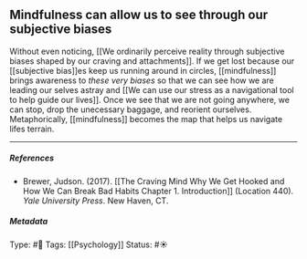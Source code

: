 ## Mindfulness can allow us to see through our subjective biases  # 

Without even noticing, [[We ordinarily perceive reality through subjective biases shaped by our craving and attachments]]. If we get lost because our [[subjective bias]]es keep us running around in circles, [[mindfulness]] brings awareness to _these very biases_ so that we can see how we are leading our selves astray and [[We can use our stress as a navigational tool to help guide our lives]]. Once we see that we are not going anywhere, we can stop, drop the unecessary baggage, and reorient ourselves. Metaphorically, [[mindfulness]] becomes the map that helps us navigate lifes terrain.  

___

##### References

- Brewer, Judson. (2017). [[The Craving Mind Why We Get Hooked and How We Can Break Bad Habits Chapter 1. Introduction]] (Location 440). _Yale University Press_. New Haven, CT.

##### Metadata

Type: #🔴 
Tags: [[Psychology]] 
Status: #☀️ 